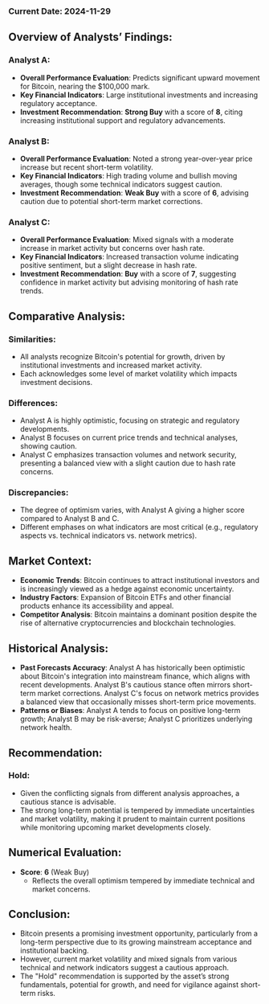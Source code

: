 ### Current Date: 2024-11-29

## Overview of Analysts’ Findings:

### Analyst A:
- **Overall Performance Evaluation**: Predicts significant upward movement for Bitcoin, nearing the $100,000 mark.
- **Key Financial Indicators**: Large institutional investments and increasing regulatory acceptance.
- **Investment Recommendation**: **Strong Buy** with a score of **8**, citing increasing institutional support and regulatory advancements.

### Analyst B:
- **Overall Performance Evaluation**: Noted a strong year-over-year price increase but recent short-term volatility.
- **Key Financial Indicators**: High trading volume and bullish moving averages, though some technical indicators suggest caution.
- **Investment Recommendation**: **Weak Buy** with a score of **6**, advising caution due to potential short-term market corrections.

### Analyst C:
- **Overall Performance Evaluation**: Mixed signals with a moderate increase in market activity but concerns over hash rate.
- **Key Financial Indicators**: Increased transaction volume indicating positive sentiment, but a slight decrease in hash rate.
- **Investment Recommendation**: **Buy** with a score of **7**, suggesting confidence in market activity but advising monitoring of hash rate trends.

## Comparative Analysis:

### Similarities:
- All analysts recognize Bitcoin's potential for growth, driven by institutional investments and increased market activity.
- Each acknowledges some level of market volatility which impacts investment decisions.

### Differences:
- Analyst A is highly optimistic, focusing on strategic and regulatory developments.
- Analyst B focuses on current price trends and technical analyses, showing caution.
- Analyst C emphasizes transaction volumes and network security, presenting a balanced view with a slight caution due to hash rate concerns.

### Discrepancies:
- The degree of optimism varies, with Analyst A giving a higher score compared to Analyst B and C.
- Different emphases on what indicators are most critical (e.g., regulatory aspects vs. technical indicators vs. network metrics).

## Market Context:
- **Economic Trends**: Bitcoin continues to attract institutional investors and is increasingly viewed as a hedge against economic uncertainty.
- **Industry Factors**: Expansion of Bitcoin ETFs and other financial products enhance its accessibility and appeal.
- **Competitor Analysis**: Bitcoin maintains a dominant position despite the rise of alternative cryptocurrencies and blockchain technologies.

## Historical Analysis:
- **Past Forecasts Accuracy**: Analyst A has historically been optimistic about Bitcoin's integration into mainstream finance, which aligns with recent developments. Analyst B's cautious stance often mirrors short-term market corrections. Analyst C's focus on network metrics provides a balanced view that occasionally misses short-term price movements.
- **Patterns or Biases**: Analyst A tends to focus on positive long-term growth; Analyst B may be risk-averse; Analyst C prioritizes underlying network health.

## Recommendation:
### **Hold**:
- Given the conflicting signals from different analysis approaches, a cautious stance is advisable.
- The strong long-term potential is tempered by immediate uncertainties and market volatility, making it prudent to maintain current positions while monitoring upcoming market developments closely.

## Numerical Evaluation:
- **Score**: **6** (Weak Buy)
  - Reflects the overall optimism tempered by immediate technical and market concerns.

## Conclusion:
- Bitcoin presents a promising investment opportunity, particularly from a long-term perspective due to its growing mainstream acceptance and institutional backing.
- However, current market volatility and mixed signals from various technical and network indicators suggest a cautious approach.
- The "Hold" recommendation is supported by the asset’s strong fundamentals, potential for growth, and need for vigilance against short-term risks.
